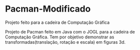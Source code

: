 # Pacman-Modificado
Projeto feito para a cadeira de Computação Gráfica

Projeto de Pacman feito em Java com o JOGL para a cadeira de Computação Gráfica.
Tem por objetivo demonstrar as transformadas(translação, rotação e escala) em figuras 3d.

